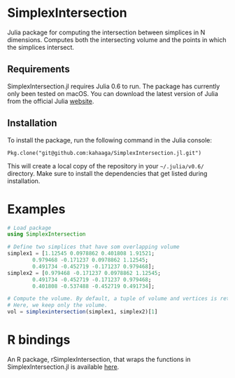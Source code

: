 # SimplexIntersection

Julia package for computing the intersection between simplices in N
dimensions. Computes both the intersecting volume and the points
in which the simplices intersect.

## Requirements
SimplexIntersection.jl requires Julia 0.6 to run. The package has currently only been tested on macOS. You can download the latest version of Julia from the official Julia [website](https://julialang.org/downloads/). 

## Installation

To install the package, run the following command in the Julia console:

```
Pkg.clone("git@github.com:kahaaga/SimplexIntersection.jl.git")
```

This will create a local copy of the repository in your `~/.julia/v0.6/` directory. Make sure to install the dependencies that get listed during installation.

# Examples
```julia
# Load package
using SimplexIntersection

# Define two simplices that have som overlapping volume
simplex1 = [1.12545 0.0978862 0.401808 1.91521;
        0.979468 -0.171237 0.0978862 1.12545;
        0.491734 -0.452719 -0.171237 0.979468];
simplex2 = [0.979468 -0.171237 0.0978862 1.12545;
        0.491734 -0.452719 -0.171237 0.979468;
        0.401808 -0.537488 -0.452719 0.491734];

# Compute the volume. By default, a tuple of volume and vertices is returned.
# Here, we keep only the volume.
vol = simplexintersection(simplex1, simplex2)[1]
```

# R bindings
An R package, rSimplexIntersection, that wraps the functions in SimplexIntersection.jl is available [here](https://github.com/kahaaga/r-simplexintersection).

